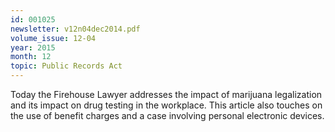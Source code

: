 ```yaml
---
id: 001025
newsletter: v12n04dec2014.pdf
volume_issue: 12-04
year: 2015
month: 12
topic: Public Records Act
---
```


Today the Firehouse Lawyer addresses the impact of marijuana legalization and its impact on drug testing in the workplace. This article also touches on the use of benefit charges and a case involving personal electronic devices.